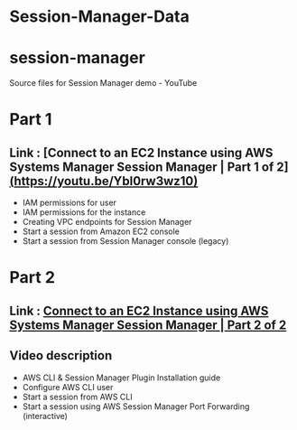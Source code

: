 # Session-Manager-Data

# session-manager
Source files for Session Manager demo - YouTube

# Part 1 

## Link : [Connect to an EC2 Instance using AWS Systems Manager Session Manager | Part 1 of 2][(https://youtu.be/Ybl0rw3wz10)](https://docs.google.com/document/d/1OPaY8Ql-lK5g8XrLHN8G8RTVbC8WBZbm8IVJbh1B3NM/edit?usp=sharing) 

 - IAM permissions for user 
 - IAM permissions for the instance
 - Creating VPC endpoints for Session Manager
 - Start a session from Amazon EC2 console
 - Start a session from Session Manager console (legacy)

# Part 2 

## Link : [Connect to an EC2 Instance using AWS Systems Manager Session Manager | Part 2 of 2](https://youtu.be/KpgvbDMGbcs)
## Video description

 - AWS CLI & Session Manager Plugin Installation guide
 - Configure AWS CLI user
 - Start a session from AWS CLI 
 - Start a session using AWS Session Manager Port Forwarding (interactive)   



